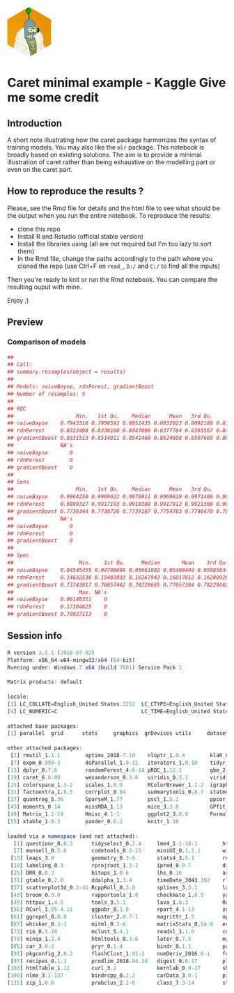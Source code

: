 ![Avatar](sample_pic/bender_hex_mini.png) 

# Caret minimal example - Kaggle Give me some credit

## Introduction 

A short note illustrating how the caret package harmonizes the syntax of training models. You may also like the `mlr` package. This notebook is broadly based on existing solutions. The aim is to provide a minimal illustration of caret rather than being exhaustive on the modelling part or even on the caret part.

## How to reproduce the results ? 

Please, see the Rmd file for details and the html file to see what should be the output when you run the entire notebook. To reproduce the results:

 - clone this repo
 - Install R and Rstudio (official stable version)
 - Install the libraries using (all are not required but I'm too lazy to sort them)
 - In the Rmd file, change the paths accordingly to the path where you cloned the repo (use Ctrl+F on `read_`, `D:/` and `C:/` to find all the inputs)

Then you're ready to knit or run the Rmd notebook. You can compare the resulting ouput with mine.

Enjoy ;)


## Preview

### Comparison of models 

```r
## 
## Call:
## summary.resamples(object = results)
## 
## Models: naiveBayse, rdnForest, gradientBoost 
## Number of resamples: 5 
## 
## ROC 
##                    Min.   1st Qu.    Median      Mean   3rd Qu.      Max.
## naiveBayse    0.7943316 0.7956592 0.8052435 0.8032023 0.8092188 0.8115586
## rdnForest     0.8322498 0.8330160 0.8347096 0.8377784 0.8393567 0.8495599
## gradientBoost 0.8331513 0.8514011 0.8541468 0.8524808 0.8597603 0.8639444
##               NA's
## naiveBayse       0
## rdnForest        0
## gradientBoost    0
## 
## Sens 
##                    Min.   1st Qu.    Median      Mean   3rd Qu.      Max.
## naiveBayse    0.9964258 0.9969022 0.9970811 0.9969619 0.9971406 0.9972598
## rdnForest     0.9899327 0.9917193 0.9918389 0.9917912 0.9921368 0.9933282
## gradientBoost 0.7736344 0.7738726 0.7739187 0.7754783 0.7746470 0.7813189
##               NA's
## naiveBayse       0
## rdnForest        0
## gradientBoost    0
## 
## Spec 
##                     Min.    1st Qu.     Median       Mean    3rd Qu.
## naiveBayse    0.04545455 0.04708699 0.05661882 0.05408404 0.05985634
## rdnForest     0.14832536 0.15403033 0.16267943 0.16017812 0.16280926
## gradientBoost 0.73743017 0.76057462 0.78229665 0.77057384 0.78229665
##                     Max. NA's
## naiveBayse    0.06140351    0
## rdnForest     0.17304625    0
## gradientBoost 0.79027113    0
```




## Session info

```r
R version 3.5.1 (2018-07-02)
Platform: x86_64-w64-mingw32/x64 (64-bit)
Running under: Windows 7 x64 (build 7601) Service Pack 1

Matrix products: default

locale:
[1] LC_COLLATE=English_United States.1252  LC_CTYPE=English_United States.1252    LC_MONETARY=English_United States.1252
[4] LC_NUMERIC=C                           LC_TIME=English_United States.1252    

attached base packages:
[1] parallel  grid      stats     graphics  grDevices utils     datasets  methods   base     

other attached packages:
 [1] rmutil_1.1.1        optimx_2018-7.10    nloptr_1.0.4        klaR_0.6-14         stringr_1.3.1       readr_1.1.1        
 [7] expm_0.999-3        doParallel_1.0.11   iterators_1.0.10    tidyr_0.8.1         reshape2_1.4.3      lubridate_1.7.4    
[13] dplyr_0.7.6         randomForest_4.6-14 pROC_1.12.1         gbm_2.1.4           FactoMineR_1.41     dendextend_1.8.0   
[19] caret_6.0-80        wesanderson_0.3.6   viridis_0.5.1       viridisLite_0.3.0   VIM_4.7.0           data.table_1.11.4  
[25] colorspace_1.3-2    scales_1.0.0        RColorBrewer_1.1-2  igraph_1.2.2        gridExtra_2.3       ggthemes_4.0.1     
[31] factoextra_1.0.5    corrplot_0.84       summarytools_0.8.7  statmod_1.4.30      Rmisc_1.5           plyr_1.8.4         
[37] quantreg_5.36       SparseM_1.77        pscl_1.5.2          ppcor_1.1           MASS_7.3-50         normtest_1.1       
[43] moments_0.14        missMDA_1.13        mice_3.3.0          GPfit_1.0-0         glmnet_2.0-16       foreach_1.4.4      
[49] Matrix_1.2-14       Hmisc_4.1-1         ggplot2_3.0.0       Formula_1.2-3       survival_2.42-3     lattice_0.20-35    
[55] xtable_1.8-3        pander_0.6.2        knitr_1.20         

loaded via a namespace (and not attached):
  [1] questionr_0.6.3      tidyselect_0.2.4     lme4_1.1-18-1        htmlwidgets_1.2      combinat_0.0-8       trimcluster_0.1-2.1 
  [7] munsell_0.5.0        codetools_0.2-15     miniUI_0.1.1.1       withr_2.1.2          highr_0.7            rstudioapi_0.7      
 [13] leaps_3.0            geometry_0.3-6       stats4_3.5.1         robustbase_0.93-2    vcd_1.4-4            dimRed_0.1.0        
 [19] labeling_0.3         rprojroot_1.3-2      ipred_0.9-7          diptest_0.75-7       R6_2.2.2             flexmix_2.3-14      
 [25] DRR_0.0.3            bitops_1.0-6         lhs_0.16             assertthat_0.2.0     promises_1.0.1       nnet_7.3-12         
 [31] gtable_0.2.0         ddalpha_1.3.4        timeDate_3043.102    rlang_0.2.2          MatrixModels_0.4-1   CVST_0.2-2          
 [37] scatterplot3d_0.3-41 RcppRoll_0.3.0       splines_3.5.1        lazyeval_0.2.1       ModelMetrics_1.2.0   acepack_1.4.1       
 [43] broom_0.5.0          rapportools_1.0      checkmate_1.8.5      yaml_2.2.0           abind_1.4-5          backports_1.1.2     
 [49] httpuv_1.4.5         tools_3.5.1          lava_1.6.3           Rcpp_0.12.18         base64enc_0.1-3      purrr_0.2.5         
 [55] RCurl_1.95-4.11      ggpubr_0.1.8         rpart_4.1-13         zoo_1.8-3            sfsmisc_1.1-2        haven_1.1.2         
 [61] ggrepel_0.8.0        cluster_2.0.7-1      magrittr_1.5         openxlsx_4.1.0       lmtest_0.9-36        mvtnorm_1.0-8       
 [67] whisker_0.3-2        mitml_0.3-6          matrixStats_0.54.0   evaluate_0.11        mime_0.5             hms_0.4.2           
 [73] rio_0.5.10           mclust_5.4.1         readxl_1.1.0         compiler_3.5.1       tibble_1.4.2         crayon_1.3.4        
 [79] minqa_1.2.4          htmltools_0.3.6      later_0.7.5          magic_1.5-9          fpc_2.1-11.1         boot_1.3-20         
 [85] car_3.0-2            pryr_0.1.4           bindr_0.1.1          pan_1.6              gower_0.1.2          forcats_0.3.0       
 [91] pkgconfig_2.0.2      flashClust_1.01-2    numDeriv_2016.8-1    foreign_0.8-70       laeken_0.4.6         sp_1.3-1            
 [97] recipes_0.1.3        prodlim_2018.04.18   digest_0.6.17        pls_2.7-0            rmarkdown_1.10       cellranger_1.1.0    
[103] htmlTable_1.12       curl_3.2             kernlab_0.9-27       shiny_1.1.0          modeltools_0.2-22    jomo_2.6-4          
[109] nlme_3.1-137         bindrcpp_0.2.2       carData_3.0-1        pillar_1.3.0         DEoptimR_1.0-8       glue_1.3.0          
[115] zip_1.0.0            prabclus_2.2-6       class_7.3-14         stringi_1.1.7        latticeExtra_0.6-28  e1071_1.7-0         
```
